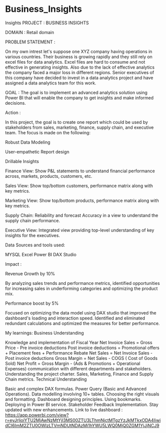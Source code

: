 # Business_Insights
Insights PROJECT : BUSINESS INSIGHTS

DOMAIN : Retail domain

PROBLEM STATEMENT :

On my own intrest let's suppose one XYZ company having operations in various countries. Their business is growing rapidly and they still rely on excel files for data analytics. Excel files are hard to consume and not effective in generating insights. Also due to the lack of effective analytics the company faced a major loss in different regions. Senior executives of this company have decided to invest in a data analytics project and have assigned a data analytics team for this work.

GOAL : The goal is to implement an advanced analytics solution using Power BI that will enable the company to get insights and make informed decisions.

Action :

In this project, the goal is to create one report which could be used by stakeholders from sales, marketing, finance, supply chain, and executive team. The focus is made on the following:

Robust Data Modeling

User-empathetic Report design

Drillable Insights

Finance View: Show P&L statements to understand financial performance across, markets, products, customers, etc.

Sales View: Show top/bottom customers, performance matrix along with key metrics.

Marketing View: Show top/bottom products, performance matrix along with key metrics.

Supply Chain: Reliability and forecast Accuracy in a view to understand the supply chain performance.

Executive View: Integrated view providing top-level understanding of key insights for the executives.

Data Sources and tools used:

MYSQL Excel Power BI DAX Studio

Impact :

Revenue Growth by 10%

By analyzing sales trends and performance metrics, identified opportunities for increasing sales in underforming categories and optimizing the product mix.

Performance boost by 5%

Focused on optimizing the data model using DAX studio that improved the dashboard's loading and interaction speed. Identified and eliminated redundant calculations and optimized the measures for better performance.

My learnings: Business Understanding

Knowledge and implementation of Fiscal Year Net Invoice Sales = Gross Price - Pre invoice deductions Post invoice deductions = Promotional offers + Placement fees + Performance Rebate Net Sales = Net Invoice Sales - Post invoice deductions Gross Margin = Net Sales - COGS ( Cost of Goods Sold) Net Profit = Gross Margin - (Ads & Promotions + Operational Expenses) communication with different departments and stakeholders. Understanding the project charter. Sales, Marketing, Finance and Supply Chain metrics. Technical Understanding

Basic and complex DAX formulas. Power Query (Basic and Advanced Operations). Data modelling involving 10+ tables. Choosing the right visuals and formatting. Dashboard designing principles. Using bookmarks. Deploying in Power BI service. Stakeholder Feedback Implementation. Stay updated with new enhancements. Link to live dashboard : https://app.powerbi.com/view?r=eyJrIjoiYTU2MjAwNzMtYjI3MS00ZTU3LThmNjctMTgzYzJkMTkxODA4IiwidCI6ImM2ZTU0OWIzLTVmNDUtNDAzMi1hYWU5LWQ0MjQ0ZGM1YjJjNCJ9
